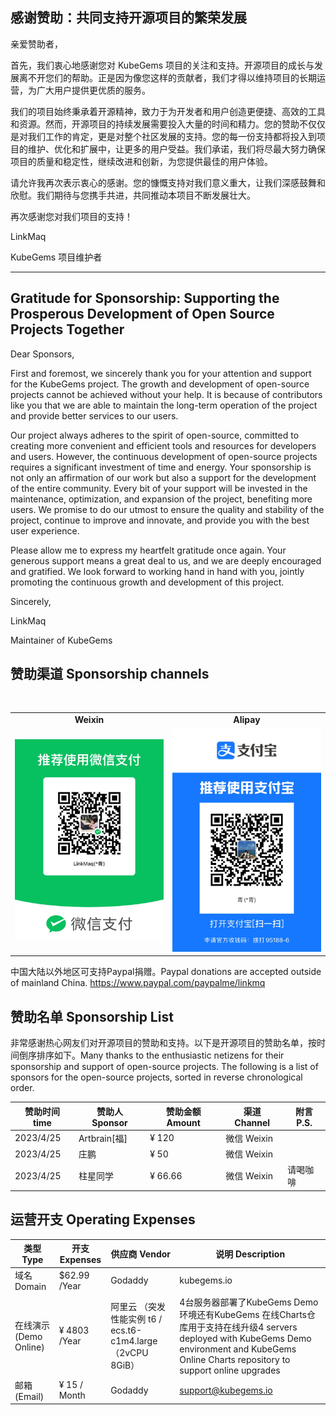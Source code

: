## 感谢赞助：共同支持开源项目的繁荣发展

亲爱赞助者，

首先，我们衷心地感谢您对 KubeGems 项目的关注和支持。开源项目的成长与发展离不开您们的帮助。正是因为像您这样的贡献者，我们才得以维持项目的长期运营，为广大用户提供更优质的服务。

我们的项目始终秉承着开源精神，致力于为开发者和用户创造更便捷、高效的工具和资源。然而，开源项目的持续发展需要投入大量的时间和精力。您的赞助不仅仅是对我们工作的肯定，更是对整个社区发展的支持。您的每一份支持都将投入到项目的维护、优化和扩展中，让更多的用户受益。我们承诺，我们将尽最大努力确保项目的质量和稳定性，继续改进和创新，为您提供最佳的用户体验。

请允许我再次表示衷心的感谢。您的慷慨支持对我们意义重大，让我们深感鼓舞和欣慰。我们期待与您携手共进，共同推动本项目不断发展壮大。

再次感谢您对我们项目的支持！

LinkMaq

KubeGems 项目维护者

---

##  Gratitude for Sponsorship: Supporting the Prosperous Development of Open Source Projects Together

Dear Sponsors,

First and foremost, we sincerely thank you for your attention and support for the KubeGems project. The growth and development of open-source projects cannot be achieved without your help. It is because of contributors like you that we are able to maintain the long-term operation of the project and provide better services to our users.

Our project always adheres to the spirit of open-source, committed to creating more convenient and efficient tools and resources for developers and users. However, the continuous development of open-source projects requires a significant investment of time and energy. Your sponsorship is not only an affirmation of our work but also a support for the development of the entire community. Every bit of your support will be invested in the maintenance, optimization, and expansion of the project, benefiting more users. We promise to do our utmost to ensure the quality and stability of the project, continue to improve and innovate, and provide you with the best user experience.

Please allow me to express my heartfelt gratitude once again. Your generous support means a great deal to us, and we are deeply encouraged and gratified. We look forward to working hand in hand with you, jointly promoting the continuous growth and development of this project.

Sincerely,

LinkMaq

Maintainer of KubeGems

## 赞助渠道 Sponsorship channels

<br/>
<table>
    <tr>
      <td width="50%" align="center"><b>Weixin</b></td>
      <td width="50%" align="center"><b>Alipay</b></td>
    </tr>
    <tr>
        <td width="50%" align="center"><img src="https://github.com/kubegems/.github/blob/master/static/image/weixin.jpg?raw=true"></td>
        <td width="50%" align="center"><img src="https://github.com/kubegems/.github/blob/master/static/image/alipay.jpg?raw=true"></td>
    </tr>
</table>

中国大陆以外地区可支持Paypal捐赠。Paypal donations are accepted outside of mainland China.
https://www.paypal.com/paypalme/linkmq

## 赞助名单 Sponsorship List

非常感谢热心网友们对开源项目的赞助和支持。以下是开源项目的赞助名单，按时间倒序排序如下。Many thanks to the enthusiastic netizens for their sponsorship and support of open-source projects. The following is a list of sponsors for the open-source projects, sorted in reverse chronological order.

|赞助时间 time |赞助人 Sponsor| 赞助金额 Amount|渠道 Channel |附言 P.S.|
| --- | --- | --- | --- | --- |
|2023/4/25 | Artbrain[福] |  ¥ 120 | 微信 Weixin | |
|2023/4/25 | 庄鹏 |  ¥ 50 | 微信 Weixin | |
|2023/4/25 | 柱星同学 |  ¥ 66.66 | 微信 Weixin | 请喝咖啡|


## 运营开支 Operating Expenses

| 类型 Type | 开支 Expenses | 供应商 Vendor | 说明 Description |
| --- | --- | --- | --- |
|域名 Domain| $62.99 /Year | Godaddy | kubegems.io |
|在线演示(Demo Online)| ¥ 4803 /Year | 阿里云 （突发性能实例 t6 / ecs.t6-c1m4.large（2vCPU 8GiB） | 4台服务器部署了KubeGems Demo环境还有KubeGems 在线Charts仓库用于支持在线升级4 servers deployed with KubeGems Demo environment and KubeGems Online Charts repository to support online upgrades |
|邮箱 (Email)| ¥ 15 / Month | Godaddy | support@kubegems.io |
